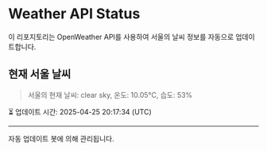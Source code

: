 
# Weather API Status

이 리포지토리는 OpenWeather API를 사용하여 서울의 날씨 정보를 자동으로 업데이트합니다.

## 현재 서울 날씨
> 서울의 현재 날씨: clear sky, 온도: 10.05°C, 습도: 53%

⏳ 업데이트 시간: 2025-04-25 20:17:34 (UTC)

---
자동 업데이트 봇에 의해 관리됩니다.
